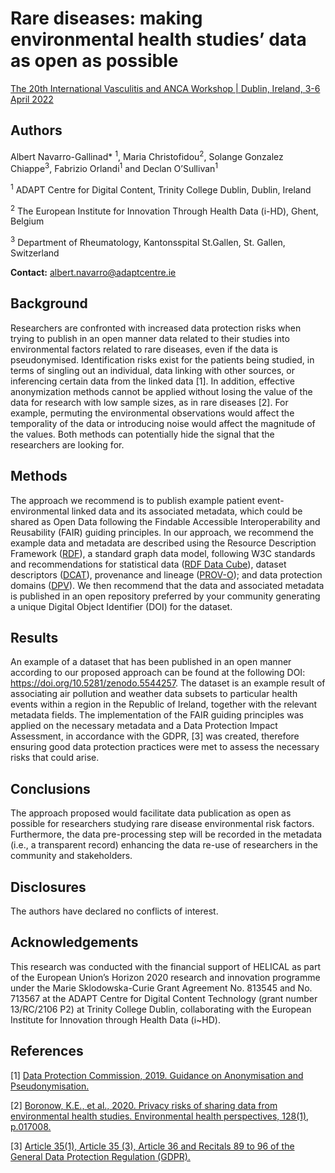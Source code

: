 # Rare diseases: making environmental health studies’ data as open as possible
[The 20th International Vasculitis and ANCA Workshop | Dublin, Ireland, 3-6 April 2022](https://vasculitis2022.org/)

## Authors
Albert Navarro-Gallinad* <sup>1</sup>, Maria Christofidou<sup>2</sup>, Solange Gonzalez Chiappe<sup>3</sup>, Fabrizio Orlandi<sup>1</sup> and Declan O’Sullivan<sup>1</sup>

<sup>1</sup> ADAPT Centre for Digital Content, Trinity College Dublin, Dublin, Ireland

<sup>2</sup> The European Institute for Innovation Through Health Data (i-HD), Ghent, Belgium

<sup>3</sup> Department of Rheumatology, Kantonsspital St.Gallen, St. Gallen, Switzerland

**Contact:** albert.navarro@adaptcentre.ie

## Background
Researchers are confronted with increased data protection risks when trying to publish in an open manner data related to their studies into environmental factors related to rare diseases, even if the data is pseudonymised. Identification risks exist for the patients being studied, in terms of singling out an individual, data linking with other sources, or inferencing certain data from the linked data [1]. In addition, effective anonymization methods cannot be applied without losing the value of the data for research with low sample sizes, as in rare diseases [2]. For example, permuting the environmental observations would affect the temporality of the data or introducing noise would affect the magnitude of the values. Both methods can potentially hide the signal that the researchers are looking for.

## Methods
The approach we recommend is to publish example patient event-environmental linked data and its associated metadata, which could be shared as Open Data following the Findable Accessible Interoperability and Reusability (FAIR) guiding principles. In our approach, we recommend the example data and metadata are described using the Resource Description Framework ([RDF](https://www.w3.org/TR/1999/REC-rdf-syntax-19990222/)), a standard graph data model, following W3C standards and recommendations for statistical data ([RDF Data Cube](https://www.w3.org/TR/vocab-data-cube/)), dataset descriptors ([DCAT](https://www.w3.org/TR/vocab-dcat-2/)), provenance and lineage ([PROV-O](https://www.w3.org/TR/prov-o/)); and data protection domains ([DPV](https://w3c.github.io/dpv/dpv/)). We then recommend that the data and associated metadata is published in an open repository preferred by your community generating a unique Digital Object Identifier (DOI) for the dataset.

## Results
An example of a dataset that has been published in an open manner according to our proposed approach can be found at the following DOI: https://doi.org/10.5281/zenodo.5544257. The dataset is an example result of associating air pollution and weather data subsets to particular health events within a region in the Republic of Ireland, together with the relevant metadata fields. The implementation of the FAIR guiding principles was applied on the necessary metadata and a Data Protection Impact Assessment, in accordance with the GDPR, [3] was created, therefore ensuring good data protection practices were met to assess the necessary risks that could arise.

## Conclusions
The approach proposed would facilitate data publication as open as possible for researchers studying rare disease environmental risk factors. Furthermore, the data pre-processing step will be recorded in the metadata (i.e., a transparent record) enhancing the data re-use of researchers in the community and stakeholders.

## Disclosures
The authors have declared no conflicts of interest.

## Acknowledgements
This research was conducted with the financial support of HELICAL as part of the European Union’s Horizon 2020 research and innovation programme under the Marie Sklodowska-Curie Grant Agreement No. 813545 and No. 713567 at the ADAPT Centre for Digital Content Technology (grant number 13/RC/2106 P2) at Trinity College Dublin, collaborating with the European Institute for Innovation through Health Data (i~HD).

## References
[1] [Data Protection Commission, 2019. Guidance on Anonymisation and Pseudonymisation.](https://www.dataprotection.ie/sites/default/files/uploads/2020-09/190614%20Anonymisation%20and%20Pseudonymisation.pdf)

[2] [Boronow, K.E., et al., 2020. Privacy risks of sharing data from environmental health studies. Environmental health perspectives, 128(1), p.017008.](https://doi.org/10.1289/EHP4817)

[3] [Article 35(1), Article 35 (3), Article 36 and Recitals 89 to 96 of the General Data Protection Regulation (GDPR).](https://gdpr-info.eu/art-35-gdpr/)
